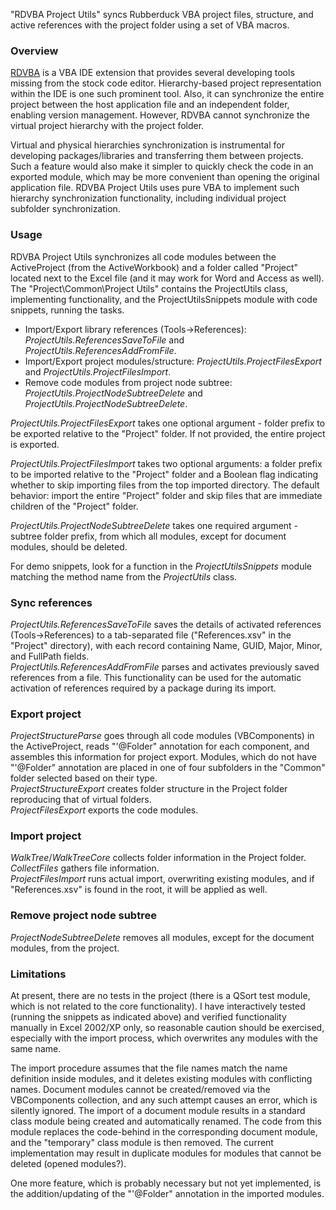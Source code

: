 "RDVBA Project Utils" syncs Rubberduck VBA project files, structure, and active references with the project folder using a set of VBA macros.

### Overview

[RDVBA] is a VBA IDE extension that provides several developing tools missing from the stock code editor. Hierarchy-based project representation within the IDE is one such prominent tool. Also, it can synchronize the entire project between the host application file and an independent folder, enabling version management. However, RDVBA cannot synchronize the virtual project hierarchy with the project folder.

Virtual and physical hierarchies synchronization is instrumental for developing packages/libraries and transferring them between projects. Such a feature would also make it simpler to quickly check the code in an exported module, which may be more convenient than opening the original application file. RDVBA Project Utils uses pure VBA to implement such hierarchy synchronization functionality, including individual project subfolder synchronization.

### Usage

RDVBA Project Utils synchronizes all code modules between the ActiveProject (from the ActiveWorkbook) and a folder called "Project" located next to the Excel file (and it may work for Word and Access as well). The "Project\Common\Project Utils" contains the ProjectUtils class, implementing functionality, and the ProjectUtilsSnippets module with code snippets, running the tasks.

- Import/Export library references (Tools->References):
  *ProjectUtils.ReferencesSaveToFile* and
  *ProjectUtils.ReferencesAddFromFile*.
- Import/Export project modules/structure:
  *ProjectUtils.ProjectFilesExport* and
  *ProjectUtils.ProjectFilesImport*.
- Remove code modules from project node subtree:
  *ProjectUtils.ProjectNodeSubtreeDelete* and
  *ProjectUtils.ProjectNodeSubtreeDelete*.

*ProjectUtils.ProjectFilesExport* takes one optional argument - folder prefix to be exported relative to the "Project" folder. If not provided, the entire project is exported.

*ProjectUtils.ProjectFilesImport* takes two optional arguments: a folder prefix to be imported relative to the "Project" folder and a Boolean flag indicating whether to skip importing files from the top imported directory. The default behavior: import the entire "Project" folder and skip files that are immediate children of the "Project" folder.

*ProjectUtils.ProjectNodeSubtreeDelete* takes one required argument - subtree folder prefix, from which all modules, except for document modules, should be deleted.

For demo snippets, look for a function in the *ProjectUtilsSnippets* module matching the method name from the *ProjectUtils* class.

### Sync references

*ProjectUtils.ReferencesSaveToFile* saves the details of activated references (Tools->References) to a tab-separated file ("References.xsv" in the "Project" directory), with each record containing Name, GUID, Major, Minor, and FullPath fields.  
*ProjectUtils.ReferencesAddFromFile* parses and activates previously saved references from a file.
This functionality can be used for the automatic activation of references required by a package during its import.

### Export project

*ProjectStructureParse* goes through all code modules (VBComponents) in the ActiveProject, reads "'@Folder" annotation for each component, and assembles this information for project export. Modules, which do not have "'@Folder" annotation are placed in one of four subfolders in the "Common" folder selected based on their type.  
*ProjectStructureExport* creates folder structure in the Project folder reproducing that of virtual folders.  
*ProjectFilesExport* exports the code modules.

### Import project

*WalkTree*/*WalkTreeCore* collects folder information in the Project folder.  
*CollectFiles* gathers file information.  
*ProjectFilesImport* runs actual import, overwriting existing modules, and if "References.xsv" is found in the root, it will be applied as well.  

### Remove project node subtree

*ProjectNodeSubtreeDelete* removes all modules, except for the document modules, from the project.

### Limitations

At present, there are no tests in the project (there is a QSort test module, which is not related to the core functionality). I have interactively tested (running the snippets as indicated above) and verified functionality manually in Excel 2002/XP only, so reasonable caution should be exercised, especially with the import process, which overwrites any modules with the same name.

The import procedure assumes that the file names match the name definition inside modules, and it deletes existing modules with conflicting names. Document modules cannot be created/removed via the VBComponents collection, and any such attempt causes an error, which is silently ignored. The import of a document module results in a standard class module being created and automatically renamed. The code from this module replaces the code-behind in the corresponding document module, and the "temporary" class module is then removed. The current implementation may result in duplicate modules for modules that cannot be deleted (opened modules?).

One more feature, which is probably necessary but not yet implemented, is the addition/updating of the "'@Folder" annotation in the imported modules.


[RDVBA]: https://github.com/rubberduck-vba

